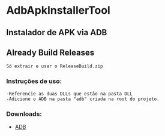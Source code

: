 # AdbApkInstallerTool

## Instalador de APK via ADB




## Already Build Releases
```
Só extrair e usar o ReleaseBuild.zip
```



### Instruções de uso:
```
-Referencie as duas DLLs que estão na pasta DLL
-Adicione o ADB na pasta "adb" criada na root do projeto.
```

### Downloads: 
* [ADB](https://dl.google.com/android/repository/platform-tools_r28.0.0-windows.zip)
